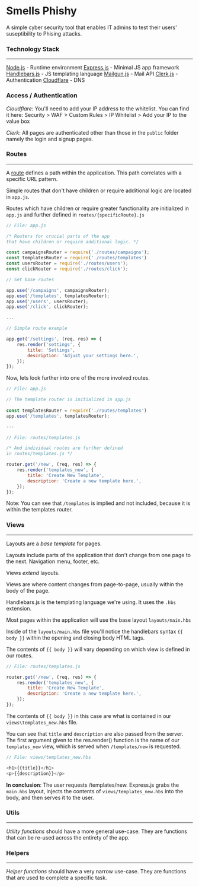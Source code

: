 # Smells Phishy
A simple cyber security tool that enables IT admins to test their users' suseptibility to Phising attacks.

### Technology Stack
---
[Node.js](https://nodejs.org/en/about) - Runtime environment
[Express.js](https://expressjs.com/) - Minimal JS app framework
[Handlebars.js](https://handlebarsjs.com/guide/#what-is-handlebars) - JS templating language
[Mailgun.js](https://documentation.mailgun.com/docs/mailgun/sdk/nodejs_sdk/) - Mail API
[Clerk.js](https://clerk.com/docs/backend-requests/handling/nodejs) - Authentication
[Cloudflare](https://www.cloudflare.com/) - DNS

### Access / Authentication

_Cloudflare_: You'll need to add your IP address to the whitelist. You can find it here:
Security > WAF > Custom Rules > IP Whitelist > Add your IP to the value box

_Clerk_: All pages are authenticated other than those in the `public` folder namely the login and signup pages.

### Routes
---
A [route](https://www.oyova.com/blog/what-is-a-route-web-dev/) defines a path within the application. This path correlates with a specific URL pattern. 

Simple routes that don't have children or require additional logic are located in `app.js`. 

Routes which have children or require greater functionality are  initialized in `app.js` and further defined in `routes/{specificRoute}.js`


``` JavaScript
// File: app.js

/* Routers for crucial parts of the app
that have children or require additional logic. */

const campaignsRouter = require('./routes/campaigns');
const templatesRouter = require('./routes/templates')
const usersRouter = require('./routes/users');
const clickRouter = require('./routes/click');  

// Set base routes

app.use('/campaigns', campaignsRouter);
app.use('/templates', templatesRouter);
app.use('/users', usersRouter);
app.use('/click', clickRouter);

...

// Simple route example

app.get('/settings', (req, res) => {
    res.render('settings', {
        title: 'Settings',
        description: 'Adjust your settings here.',
    });
});

```


Now, lets look further into one of the more involved routes. 

``` JavaScript
// File: app.js

// The template router is initialized in app.js
 
const templatesRouter = require('./routes/templates')
app.use('/templates', templatesRouter);

---

// File: routes/templates.js

/* And individual routes are further defined 
in routes/templates.js */

router.get('/new', (req, res) => {
    res.render('templates_new', {
        title: 'Create New Template',
        description: 'Create a new template here.',
    });
});

```


Note: You can see that `/templates` is implied and not included, because it is within the templates router. 


### Views
---
Layouts are a _base template_ for pages. 

Layouts include parts of the application that don't change from one page to the next. Navigation menu, footer, etc. 

Views _extend_ layouts. 

Views are where content changes from page-to-page, usually within the body of the page. 

Handlebars.js is the templating language we're using. It uses the `.hbs` extension.

Most pages within the application will use the base layout `layouts/main.hbs` 

Inside of the `layouts/main.hbs` file you'll notice the handlebars syntax `{{ body }}` within the opening and closing body HTML tags. 

The contents of `{{ body }}` will vary depending on which view is defined in our routes. 


``` JavaScript
// File: routes/templates.js

router.get('/new', (req, res) => {
    res.render('templates_new', {
        title: 'Create New Template',
        description: 'Create a new template here.',
    });
});

```

The contents of `{{ body }}` in this case are what is contained in our   `views\templates_new.hbs` file.

You can see that `title` and `description` are also passed from the server. The first argument given to the res.render() function is the name of our `templates_new` view, which is served when `/templates/new` is requested. 


``` JavaScript
// File: views/templates_new.hbs

<h1>{{title}}</h1>
<p>{{description}}</p>
```


**In conclusion**: The user requests /templates/new. Express.js grabs the `main.hbs` layout, injects the contents of `views/templates_new.hbs` into the body, and then serves it to the user. 


### Utils
---
_Utility functions_ should have a more general use-case. They are functions that can be re-used across the entirety of the app.

### Helpers
---
_Helper functions_ should have a very narrow use-case. They are functions that are used to complete a specific task. 

